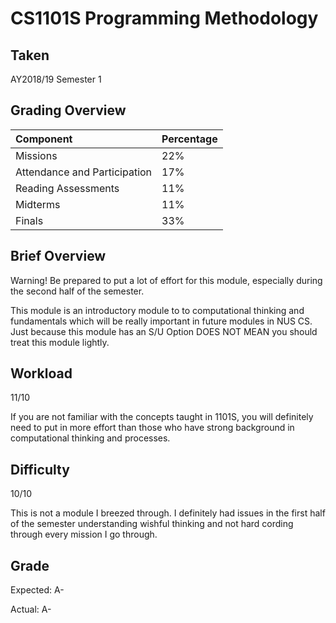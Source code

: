 # CS1101S Programming Methodology 

## Taken 

AY2018/19 Semester 1 

## Grading Overview 

| Component | Percentage | 
| :---- | :------ | 
| Missions   | 22%  | 
| Attendance and Participation   | 17%  | 
| Reading Assessments   | 11%  | 
| Midterms   | 11%  | 
| Finals   | 33%  | 

## Brief Overview

Warning! Be prepared to put a lot of effort for this module, especially during the second half of the semester.

This module is an introductory module to to computational thinking and fundamentals which will be really important in future modules in NUS CS. Just because this module has an S/U Option DOES NOT MEAN you should treat this module lightly.

## Workload 

11/10

If you are not familiar with the concepts taught in 1101S, you will definitely need to put in more effort than those who have strong background in computational thinking and processes.

## Difficulty 

10/10

This is not a module I breezed through. I definitely had issues in the first half of the semester understanding wishful thinking and not hard cording through every mission I go through.

## Grade 

Expected: A-

Actual: A-
